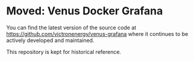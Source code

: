 # **Moved: Venus Docker Grafana**

You can find the latest version of the source code at https://github.com/victronenergy/venus-grafana where it continues to be actively developed and maintained.

This repository is kept for historical reference.

